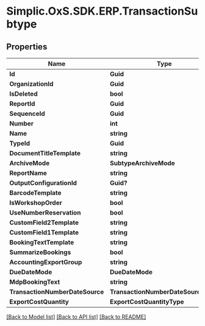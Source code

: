 # Simplic.OxS.SDK.ERP.TransactionSubtype

## Properties

Name | Type | Description | Notes
------------ | ------------- | ------------- | -------------
**Id** | **Guid** |  | [optional] 
**OrganizationId** | **Guid** |  | [optional] 
**IsDeleted** | **bool** |  | [optional] 
**ReportId** | **Guid** |  | [optional] 
**SequenceId** | **Guid** |  | [optional] 
**Number** | **int** |  | [optional] 
**Name** | **string** |  | [optional] 
**TypeId** | **Guid** |  | [optional] 
**DocumentTitleTemplate** | **string** |  | [optional] 
**ArchiveMode** | **SubtypeArchiveMode** |  | [optional] 
**ReportName** | **string** |  | [optional] 
**OutputConfigurationId** | **Guid?** |  | [optional] 
**BarcodeTemplate** | **string** |  | [optional] 
**IsWorkshopOrder** | **bool** |  | [optional] 
**UseNumberReservation** | **bool** |  | [optional] 
**CustomField2Template** | **string** |  | [optional] 
**CustomField1Template** | **string** |  | [optional] 
**BookingTextTemplate** | **string** |  | [optional] 
**SummarizeBookings** | **bool** |  | [optional] 
**AccountingExportGroup** | **string** |  | [optional] 
**DueDateMode** | **DueDateMode** |  | [optional] 
**MdpBookingText** | **string** |  | [optional] 
**TransactionNumberDateSource** | **TransactionNumberDateSourceType** |  | [optional] 
**ExportCostQuantity** | **ExportCostQuantityType** |  | [optional] 

[[Back to Model list]](../README.md#documentation-for-models) [[Back to API list]](../README.md#documentation-for-api-endpoints) [[Back to README]](../README.md)

